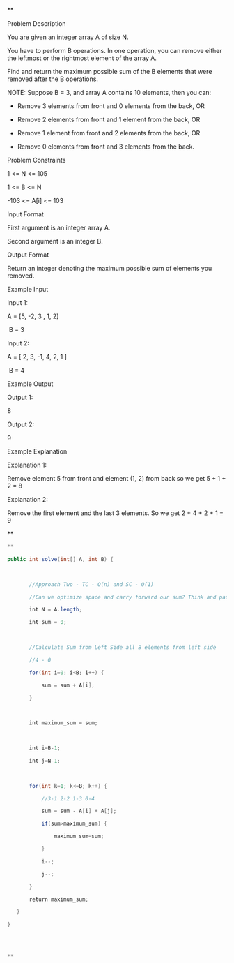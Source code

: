 **

Problem Description

You are given an integer array A of size N.

You have to perform B operations. In one operation, you can remove either the leftmost or the rightmost element of the array A.

Find and return the maximum possible sum of the B elements that were removed after the B operations.

NOTE: Suppose B = 3, and array A contains 10 elements, then you can:

- Remove 3 elements from front and 0 elements from the back, OR
    
- Remove 2 elements from front and 1 element from the back, OR
    
- Remove 1 element from front and 2 elements from the back, OR
    
- Remove 0 elements from front and 3 elements from the back.
    

  
  
Problem Constraints

1 <= N <= 105

1 <= B <= N

-103 <= A[i] <= 103

  
  
Input Format

First argument is an integer array A.

Second argument is an integer B.

  
  
Output Format

Return an integer denoting the maximum possible sum of elements you removed.

  
  
Example Input

Input 1:

A = [5, -2, 3 , 1, 2]

 B = 3

  

Input 2:

A = [ 2, 3, -1, 4, 2, 1 ]

 B = 4

  

  
  
Example Output

Output 1:

8

  

Output 2:

9

  

  
  
Example Explanation

Explanation 1:

Remove element 5 from front and element (1, 2) from back so we get 5 + 1 + 2 = 8

  

Explanation 2:

Remove the first element and the last 3 elements. So we get 2 + 4 + 2 + 1 = 9

**

```java
**

public int solve(int[] A, int B) {

  

       //Approach Two - TC - O(n) and SC - O(1)

       //Can we optimize space and carry forward our sum? Think and pause!

       int N = A.length;

       int sum = 0;

  

       //Calculate Sum from Left Side all B elements from left side

       //4 - 0

       for(int i=0; i<B; i++) {

           sum = sum + A[i];

       }

  

       int maximum_sum = sum;

  

       int i=B-1;

       int j=N-1;

  

       for(int k=1; k<=B; k++) {

           //3-1 2-2 1-3 0-4

           sum = sum - A[i] + A[j];

           if(sum>maximum_sum) {

               maximum_sum=sum;

           }

           i--;

           j--;

       }

       return maximum_sum;

   }

}

  

  
**
```